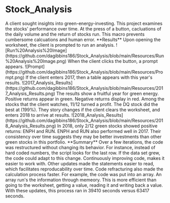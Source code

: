 # Stock_Analysis
<head>
<title>**Project Background**</title>
</head>
A client sought insights into green-energy-investing. This project examines the stocks' performance over time. At the press of a button, cacluations of the daily volume and the return of stocks run. This macro prevents cumbersome calcuations and human error.
**Results**
Upon opening the worksheet, the client is prompted to run an analysis.
![Run%20Analysis%20Image](https://github.com/dagibbins186/Stock_Analysis/blob/main/Resources/Run%20Analysis%20Image.png)
When the client clicks the button, a prompt appears.
![Prompt](https://github.com/dagibbins186/Stock_Analysis/blob/main/Resources/Prompt.png)
If the client enters 2017, then a table appears with this year's results.
![2017_Analysis_Results](https://github.com/dagibbins186/Stock_Analysis/blob/main/Resources/2017_Analysis_Results.png)
The results show a fruitful year for green energy. Positive returns appear in green. Negative returns display in red. Among the stocks that the client watches, 11/12 turned a profit. The DQ stock did the best at (199%). They story changes if the client clears the worksheet, and enters 2018 to arrive at results.
![2018_Analysis_Results](https://github.com/dagibbins186/Stock_Analysis/blob/main/Resources/2018_Analysis_Results.png) In 2018, only 2/12 green stocks showed positive returns: ENPH and RUN. ENPH and RUN also performed well in 2017. Their consistency over time suggests they may be better investments than other green stocks in this portfolio. 
**Summary**
Over a few iterations, the code was restructured without changing its behavior. For instance, instead of hard coded numbers, the script looks for the last row. If the data set grew, the code could adapt to this change. Continuously improving code, makes it easier to work with. Other updates made the statements easier to read, which facilitates reproducability over time. Code refracturing also made the calculation process faster. For example, the code was put into an array. An array run's the information through memeory. This is more efficient than going to the worksheet, getting a value, reading it and writing back a value. With these updates, this process ran in 39410 seconds versus 63417 seconds.

